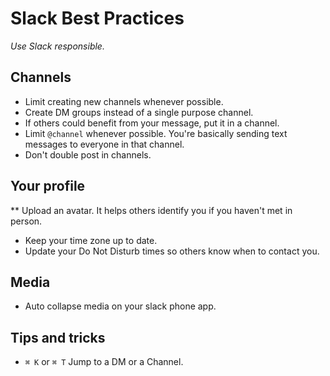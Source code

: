 # Slack Best Practices
_Use Slack responsible._

## Channels
* Limit creating new channels whenever possible.
* Create DM groups instead of a single purpose channel.
* If others could benefit from your message, put it in a channel.
* Limit `@channel` whenever possible. You're basically sending text messages to everyone in that channel.
* Don't double post in channels. 

## Your profile
** Upload an avatar. It helps others identify you if you haven't met in person.
  * Keep your time zone up to date.
* Update your Do Not Disturb times so others know when to contact you.

## Media
* Auto collapse media on your slack phone app.

## Tips and tricks
* `⌘ K` or `⌘ T` Jump to a DM or a Channel.
